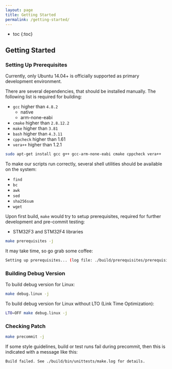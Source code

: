 ```yaml
---
layout: page
title: Getting Started
permalink: /getting-started/
---
```


* toc
{:toc}

## Getting Started

### Setting Up Prerequisites

Currently, only Ubuntu 14.04+ is officially supported as primary development environment.

There are several dependencies, that should be installed manually. The following list is required for building:

- `gcc` higher than `4.8.2`
  - native
  - arm-none-eabi
- `cmake` higher than `2.8.12.2`
- `make` higher than `3.81`
- `bash` higher than `4.3.11`
- `cppcheck` higher than 1.61
- `vera++` higher than 1.2.1

```bash
sudo apt-get install gcc g++ gcc-arm-none-eabi cmake cppcheck vera++
```

To make our scripts run correctly, several shell utilities should be available on the system:

- `find`
- `bc`
- `awk`
- `sed`
- `sha256sum`
- `wget`

Upon first build, `make` would try to setup prerequisites, required for further development and pre-commit testing:

- STM32F3 and STM32F4 libraries

```bash
make prerequisites -j
```

It may take time, so go grab some coffee:

```bash
Setting up prerequisites... (log file: ./build/prerequisites/prerequisites.log)
```

### Building Debug Version

To build debug version for Linux:

```bash
make debug.linux -j
```

To build debug version for Linux without LTO (Link Time Optimization):

```bash
LTO=OFF make debug.linux -j
```

### Checking Patch

```bash
make precommit -j
```

If some style guidelines, build or test runs fail during precommit, then this is indicated with a message like this:

```
Build failed. See ./build/bin/unittests/make.log for details.
```
